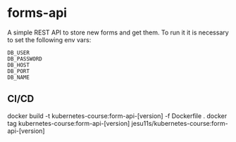 # forms-api

A simple REST API to store new forms and get them.
To run it it is necessary to set the following env vars:

    DB_USER
    DB_PASSWORD
    DB_HOST
    DB_PORT
    DB_NAME

## CI/CD

docker build -t kubernetes-course:form-api-[version] -f Dockerfile .
docker tag  kubernetes-course:form-api-[version] jesu11s/kubernetes-course:form-api-[version]

